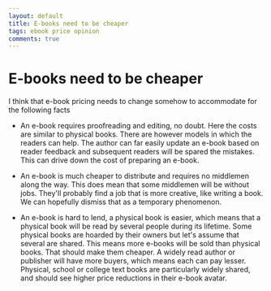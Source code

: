 ```yaml
---
layout: default
title: E-books need to be cheaper
tags: ebook price opinion
comments: true
---
```

# E-books need to be cheaper

I think that e-book pricing needs to change somehow to accommodate for the following facts

* An e-book requires proofreading and editing, no doubt. Here the costs are similar to physical books. There are however models in which the readers can help. The author can far easily update an e-book based on reader feedback and subsequent readers will be spared the mistakes. This can drive down the cost of preparing an e-book.

* An e-book is much cheaper to distribute and requires no middlemen along the way.  This does mean that some middlemen will be without jobs. They'll probably find a job that is more creative, like writing a book. We can hopefully dismiss that as a temporary phenomenon.

* An e-book is hard to lend, a physical book is easier, which means that a physical book will be read by several people during its lifetime. Some physical books are hoarded by their owners but let's assume that several are shared. This means more e-books will be sold than physical books. That should make them cheaper. A widely read author or publisher will have more buyers, which means each can pay lesser. Physical, school or college text books are particularly widely shared, and should see higher price reductions in their e-book avatar.
